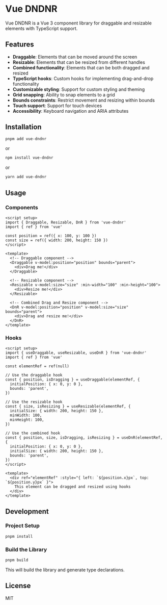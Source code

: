 # Vue DNDNR

Vue DNDNR is a Vue 3 component library for draggable and resizable elements with TypeScript support.

## Features

- **Draggable**: Elements that can be moved around the screen
- **Resizable**: Elements that can be resized from different handles
- **Combined functionality**: Elements that can be both dragged and resized
- **TypeScript hooks**: Custom hooks for implementing drag-and-drop functionality
- **Customizable styling**: Support for custom styling and theming
- **Grid snapping**: Ability to snap elements to a grid
- **Bounds constraints**: Restrict movement and resizing within bounds
- **Touch support**: Support for touch devices
- **Accessibility**: Keyboard navigation and ARIA attributes

## Installation

```sh
pnpm add vue-dndnr
```

or

```sh
npm install vue-dndnr
```

or

```sh
yarn add vue-dndnr
```

## Usage

### Components

```vue
<script setup>
import { Draggable, Resizable, DnR } from 'vue-dndnr'
import { ref } from 'vue'

const position = ref({ x: 100, y: 100 })
const size = ref({ width: 200, height: 150 })
</script>

<template>
  <!-- Draggable component -->
  <Draggable v-model:position="position" bounds="parent">
    <div>Drag me!</div>
  </Draggable>

  <!-- Resizable component -->
  <Resizable v-model:size="size" :min-width="100" :min-height="100">
    <div>Resize me!</div>
  </Resizable>

  <!-- Combined Drag and Resize component -->
  <DnR v-model:position="position" v-model:size="size" bounds="parent">
    <div>Drag and resize me!</div>
  </DnR>
</template>
```

### Hooks

```vue
<script setup>
import { useDraggable, useResizable, useDnR } from 'vue-dndnr'
import { ref } from 'vue'

const elementRef = ref(null)

// Use the draggable hook
const { position, isDragging } = useDraggable(elementRef, {
  initialPosition: { x: 0, y: 0 },
  bounds: 'parent',
})

// Use the resizable hook
const { size, isResizing } = useResizable(elementRef, {
  initialSize: { width: 200, height: 150 },
  minWidth: 100,
  minHeight: 100,
})

// Use the combined hook
const { position, size, isDragging, isResizing } = useDnR(elementRef, {
  initialPosition: { x: 0, y: 0 },
  initialSize: { width: 200, height: 150 },
  bounds: 'parent',
})
</script>

<template>
  <div ref="elementRef" :style="{ left: `${position.x}px`, top: `${position.y}px` }">
    This element can be dragged and resized using hooks
  </div>
</template>
```

## Development

### Project Setup

```sh
pnpm install
```

### Build the Library

```sh
pnpm build
```

This will build the library and generate type declarations.

## License

MIT
